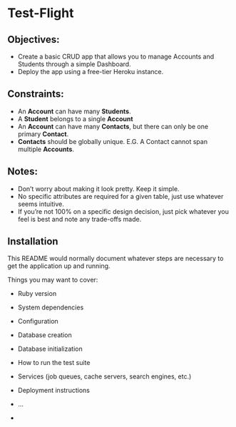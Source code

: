 # Test-Flight

## Objectives:
* Create a basic CRUD app that allows you to manage Accounts and Students through a simple Dashboard.
* Deploy the app using a free-tier Heroku instance.

## Constraints:
* An **Account** can have many **Students**.
* A **Student** belongs to a single **Account** 
* An **Account** can have many **Contacts**, but there can only be one primary **Contact**.
* **Contacts** should be globally unique.  E.G. A Contact cannot span multiple **Accounts**. 

## Notes:
* Don’t worry about making it look pretty. Keep it simple. 
* No specific attributes are required for a given table, just use whatever seems intuitive. 
* If you’re not 100% on a specific design decision, just pick whatever you feel is best and note any trade-offs made.
   

## Installation

This README would normally document whatever steps are necessary to get the
application up and running.

Things you may want to cover:

* Ruby version

* System dependencies

* Configuration

* Database creation

* Database initialization

* How to run the test suite

* Services (job queues, cache servers, search engines, etc.)

* Deployment instructions

* ...
* 
